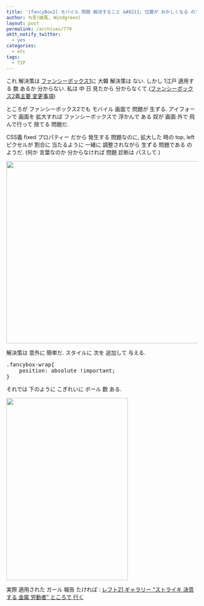 ```yaml
---
title: '[fancyBox2] モバイル 問題 解決すること &#8211; 位置が おかしくなる の'
author: 녹풍(綠風, Windgreen)
layout: post
permalink: /archives/779
aktt_notify_twitter:
  - yes
categories:
  - etc
tags:
  - TIP
---
```

これ 解決策は <a target="_top" href="http://fancybox.net/">ファンシーボックス1</a>に 大韓 解決策は ない. しかし 1江戸 適用する 数 あるか 分からない. 私は 中 日 見たから 分からなくて.(<a target="_top" href="http://fancyapps.com/fancybox/">ファンシーボックス2</a>義<a title="最高の jQuery ギャラリー プラグイン, fancyBox2  新しい 機能は?" target="_top" href="http://mytory.local/archives/599">主要 変更事項</a>)

ところが ファンシーボックス2でも モバイル 画面で 問題が 生ずる. アイフォーンで 画面を 拡大すれば ファンシーボックスで 浮かんで ある 奴が 画面 外で 飛んで行って 捨てる 問題だ.

CSS義 fixed プロパティー だから 発生する 問題なのに, 拡大した 時の top, left ピクセルが 割合に 当たるように 一緒に 調整されながら 生ずる 問題である の ようだ. (何か 言葉なのか 分からなければ 問題 診断は パスして.)

<img class="aligncenter" src="https://dl.dropbox.com/u/15546257/blog/mytory/fancybox2-problem/problem.png" alt="" height="480" width="640" />

解決策は 意外に 簡単だ. スタイルに 次を 追加して 与える.

<pre class="brush: css; gutter: true; first-line: 1">.fancybox-wrap{
	position: absolute !important;
}</pre>

それでは 下のように こぎれいに ボール 数 ある.

<img class="aligncenter" src="https://dl.dropbox.com/u/15546257/blog/mytory/fancybox2-problem/resolved.png" alt="" height="480" width="320" />

実際 適用された ガール 報告 たければ : <a target="_top" href="http://photo.left21.com:8080/photo_issue.php?title_no=636">レフト21 ギャラリー &#8220;ストライキ 決意する 金属 労動者&#8221; ところで 行く</a>